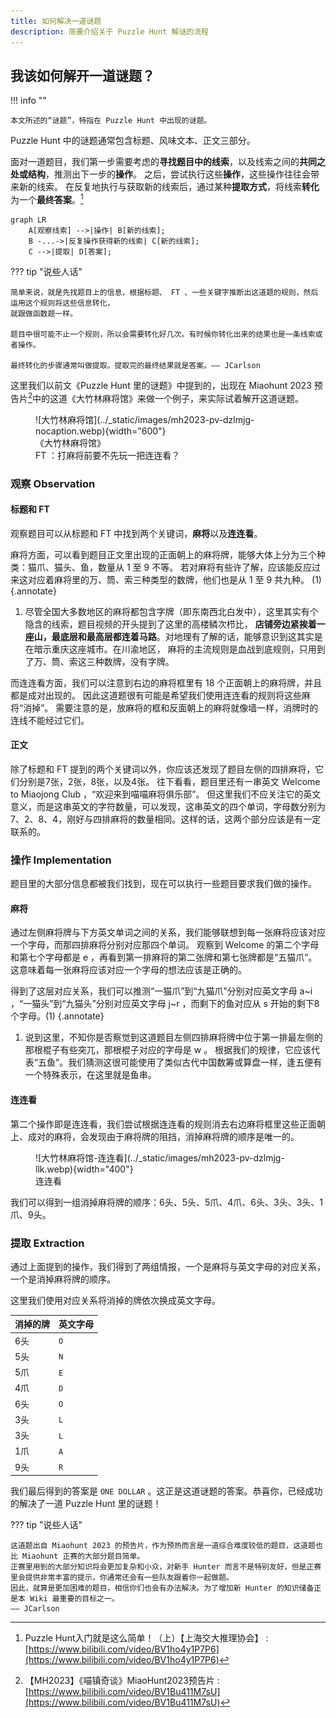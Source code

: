 ```yaml
---
title: 如何解决一道谜题
description: 简要介绍关于 Puzzle Hunt 解谜的流程
---
```


## 我该如何解开一道谜题？

!!! info ""

    本文所述的“谜题”，特指在 Puzzle Hunt 中出现的谜题。

Puzzle Hunt 中的谜题通常包含标题、风味文本、正文三部分。

面对一道题目，我们第一步需要考虑的**寻找题目中的线索**，以及线索之间的**共同之处或结构**，推测出下一步的**操作**。
之后，尝试执行这些**操作**，这些操作往往会带来新的线索。
在反复地执行与获取新的线索后，通过某种**提取方式**，将线索**转化**为一个**最终答案**。[^1]

```mermaid
graph LR
    A[观察线索] -->|操作| B[新的线索];
    B -...->|反复操作获得新的线索| C[新的线索];
    C -->|提取| D[答案];
```

??? tip "说些人话"

    简单来说，就是先找题目上的信息，根据标题、 FT 、一些关键字推断出这道题的规则，然后运用这个规则将这些信息转化，
    就跟做函数题一样。

    题目中很可能不止一个规则，所以会需要转化好几次。有时候你转化出来的结果也是一条线索或者操作。
    
    最终转化的步骤通常叫做提取。提取完的最终结果就是答案。—— JCarlson

这里我们以前文《Puzzle Hunt 里的谜题》中提到的，出现在 Miaohunt 2023 预告片[^2]中的这道《大竹林麻将馆》来做一个例子，来实际试着解开这道谜题。

<figure markdown>
  ![大竹林麻将馆](../_static/images/mh2023-pv-dzlmjg-nocaption.webp){width="600"}
  <figcaption>《大竹林麻将馆》</figcaption>
  <figcaption>FT ：打麻将前要不先玩一把连连看？</figcaption>
</figure>

### 观察 Observation

#### 标题和 FT

观察题目可以从标题和 FT 中找到两个关键词，**麻将**以及**连连看**。

麻将方面，可以看到题目正文里出现的正面朝上的麻将牌，能够大体上分为三个种类：猫爪、猫头、鱼，数量从 1 至 9 不等。
若对麻将有些许了解，应该能反应过来这对应着麻将里的万、筒、索三种类型的数牌，他们也是从 1 至 9 共九种。 (1)
{.annotate}

1. 尽管全国大多数地区的麻将都包含字牌（即东南西北白发中），这里其实有个隐含的线索，题目视频的开头提到了这里的高楼鳞次栉比，
   **店铺旁边紧挨着一座山，最底层和最高层都连着马路**。对地理有了解的话，能够意识到这其实是在暗示重庆这座城市。在川渝地区，
   麻将的主流规则是血战到底规则，只用到了万、筒、索这三种数牌，没有字牌。

而连连看方面，我们可以注意到右边的麻将框里有 18 个正面朝上的麻将牌，并且都是成对出现的。
因此这道题很有可能是希望我们使用连连看的规则将这些麻将“消掉”。
需要注意的是，放麻将的框和反面朝上的麻将就像墙一样，消牌时的连线不能经过它们。

#### 正文

除了标题和 FT 提到的两个关键词以外，你应该还发现了题目左侧的四排麻将，它们分别是7张，2张，8张，以及4张。
往下看看，题目里还有一串英文 Welcome to Miaojong Club ，“欢迎来到喵喵麻将俱乐部”。
但这里我们不应关注它的英文意义，而是这串英文的字符数量，可以发现，这串英文的四个单词，字母数分别为7、2、8、4，刚好与四排麻将的数量相同。这样的话，这两个部分应该是有一定联系的。

### 操作 Implementation

题目里的大部分信息都被我们找到，现在可以执行一些题目要求我们做的操作。

#### 麻将

通过左侧麻将牌与下方英文单词之间的关系，我们能够联想到每一张麻将应该对应一个字母，而那四排麻将分别对应那四个单词。
观察到 Welcome 的第二个字母和第七个字母都是 e ，再看到第一排麻将的第二张牌和第七张牌都是“五猫爪”。
这意味着每一张麻将应该对应一个字母的想法应该是正确的。

得到了这层对应关系，我们可以推测“一猫爪”到“九猫爪”分别对应英文字母 a~i ，“一猫头”到“九猫头”分别对应英文字母 j~r ，而剩下的鱼对应从 s 开始的剩下8个字母。(1)
{.annotate}

1. 说到这里，不知你是否察觉到这道题目左侧四排麻将牌中位于第一排最左侧的那根棍子有些突兀，那根棍子对应的字母是 w 。
   根据我们的规律，它应该代表“五鱼”。我们猜测这很可能使用了类似古代中国数筹或算盘一样，逢五便有一个特殊表示，在这里就是鱼串。

#### 连连看

第二个操作即是连连看，我们尝试根据连连看的规则消去右边麻将框里这些正面朝上、成对的麻将，会发现由于麻将牌的阻挡，消掉麻将牌的顺序是唯一的。

<figure markdown>
  ![大竹林麻将馆-连连看](../_static/images/mh2023-pv-dzlmjg-llk.webp){width="400"}
  <figcaption>连连看</figcaption>
</figure>

我们可以得到一组消掉麻将牌的顺序：6头、5头、5爪、4爪、6头、3头、3头、1爪、9头。

### 提取 Extraction

通过上面提到的操作，我们得到了两组情报，一个是麻将与英文字母的对应关系，一个是消掉麻将牌的顺序。

这里我们使用对应关系将消掉的牌依次换成英文字母。

| 消掉的牌  | 英文字母 |
| -------- | -------- |
| 6头      | `O`      |
| 5头      | `N`      |
| 5爪      | `E`      |
| 4爪      | `D`      |
| 6头      | `O`      |
| 3头      | `L`      |
| 3头      | `L`      |
| 1爪      | `A`      |
| 9头      | `R`      |

我们最后得到的答案是 `ONE DOLLAR` 。这正是这道谜题的答案。恭喜你，已经成功的解决了一道 Puzzle Hunt 里的谜题！

??? tip "说些人话"

    这道题出自 Miaohunt 2023 的预告片，作为预热而言是一道综合难度较低的题目，这道题也比 Miaohunt 正赛的大部分题目简单。
    正赛里用到的大部分知识将会更加复杂和小众，对新手 Hunter 而言不是特别友好，但是正赛里会提供非常丰富的提示，你通常还会有一些队友跟着你一起做题。
    因此，就算是更加困难的题目，相信你们也会有办法解决。为了增加新 Hunter 的知识储备正是本 Wiki 最重要的目标之一。
    —— JCarlson

[^1]: Puzzle Hunt入门就是这么简单！（上）【上海交大推理协会】 : [https://www.bilibili.com/video/BV1ho4y1P7P6](https://www.bilibili.com/video/BV1ho4y1P7P6)

[^2]: 【MH2023】《喵镇奇谈》MiaoHunt2023预告片 : [https://www.bilibili.com/video/BV1Bu411M7sU](https://www.bilibili.com/video/BV1Bu411M7sU)
